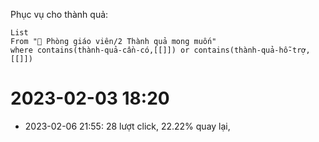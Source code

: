 Phục vụ cho thành quả:
```dataview
List 
From "📐 Phòng giáo viên/2 Thành quả mong muốn" 
where contains(thành-quả-cần-có,[[]]) or contains(thành-quả-hỗ-trợ,[[]]) 
```
# 2023-02-03 18:20
- 2023-02-06 21:55: 28 lượt click, 22.22% quay lại,